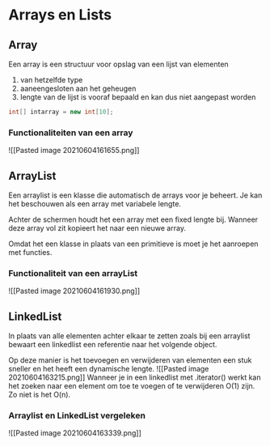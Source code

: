 # Arrays en Lists
## Array
Een array is een structuur voor opslag van een lijst van elementen
1. van hetzelfde type
2. aaneengesloten aan het geheugen
3. lengte van de lijst is vooraf bepaald en kan dus niet aangepast worden

```java
int[] intarray = new int[10];
```
### Functionaliteiten van een array
![[Pasted image 20210604161655.png]]

## ArrayList
Een arraylist is een klasse die automatisch de arrays voor je beheert. Je kan het beschouwen als een array met variabele lengte.

Achter de schermen houdt het een array met een fixed lengte bij. Wanneer deze array vol zit kopieert het naar een nieuwe array.

Omdat het een klasse in plaats van een primitieve is moet je het aanroepen met functies.

### Functionaliteit van een arrayList
![[Pasted image 20210604161930.png]]

## LinkedList
In plaats van alle elementen achter elkaar te zetten zoals bij een arraylist bewaart een linkedlist een referentie naar het volgende object.

Op deze manier is het toevoegen en verwijderen van elementen een stuk sneller en het heeft een dynamische lengte.
![[Pasted image 20210604163215.png]]
Wanneer je in een linkedlist met .iterator() werkt kan het zoeken naar een element om toe te voegen of te verwijderen O(1) zijn. Zo niet is het O(n).
### Arraylist en LinkedList vergeleken
![[Pasted image 20210604163339.png]]


